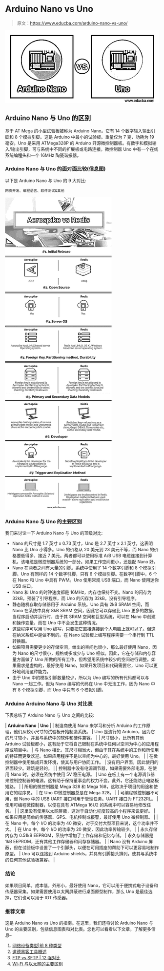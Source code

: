 # Arduino Nano vs Uno

> 原文：<https://www.educba.com/arduino-nano-vs-uno/>

![Arduino Nano vs Uno](img/36c140bf43499afdb87a50e04c928828.png)



## Arduino Nano 与 Uno 的区别

基于 AT Mega 的小型试验板被称为 Arduino Nano。它有 14 个数字输入输出引脚和 8 个模拟引脚。这是 Arduino 中最小的试验板。重量仅为 7 克，功耗为 19 毫安。Uno 是采用 ATMega328P 的 Arduino 开源微控制器板。有数字和模拟输入/输出引脚，可与系统中不同的扩展板或电路连接。微控制器 Uno 中有一个在线系统编程头和一个 16MHz 陶瓷谐振器。

### Arduino Nano 与 Uno 的面对面比较(信息图)

以下是 Arduino Nano 与 Uno 的 9 大对比:

<small>网页开发、编程语言、软件测试&其他</small>

![Arduino Nano vs Uno-info](img/ea6fb4fffb150fcee0c2d1b56242455d.png)



### Arduino Nano 与 Uno 的主要区别

我们来讨论一下 Arduino Nano 与 Uno 的顶级对比:

*   Nano 的尺寸是 1.7 英寸 x 0.73 英寸，Uno 是 2.7 英寸 x 2.1 英寸，这表明 Nano 比 Uno 小得多。Uno 的价格从 20 美元到 23 美元不等，而 Nano 的价格要低得多，接近 7 美元。两者都可以使用标准 A/B USB 电缆连接到计算机，该电缆是微控制器系统的一部分。如果工作空间更小，还是配 Nano 好。
*   Nano 在两者之间有大量的引脚。系统中使用了 14 个数字引脚和 8 个模拟引脚。Uno 有同样的 14 个数字引脚，只有 6 个模拟引脚。在数字引脚中，6 个在 Nano 和 Uno 中具有 PWM。Uno 使用常规 USB 端口，而 Nano 使用迷你 USB 端口。
*   Nano 和 Uno 的时钟速度都是 16MHz，内存也保持不变。Nano 的闪存为 32kB，预装了引导程序，而 Uno 的闪存为 32kB，没有引导程序。
*   静态随机存取存储器用于 Arduino 系统。Uno 具有 2kB SRAM 空间，而 Nano 在系统中具有 8kB SRAM 空间，因此它可以存储比 Uno 更多的数据。当程序启动并运行时，由于其 SRAM 空间和巨型系统，可以在 Nano 中创建和操作变量，而在 Uno 中不会发生这种情况。
*   这些程序可以用 Uno 编写，只要把它直接连接到个人电脑上就可以了。但这在纳米系统中是做不到的。在 Nano 试验板上编写程序需要一个串行到 TTL 转换器。
*   如果项目需要更少的存储空间，给出的空间也很小，那么最好使用 Nano，因为 Nano 的尺寸很小，规格或多或少与 Uno 相似。因此，它在存储和内存容量方面做了 Uno 所做的所有工作，但希望用系统中较少的空间进行调整。如果需求是虚构的，最好使用 Nano，如果开发项目和代码需要它，Uno 可以更好地利用这种能力。
*   由于 Uno 中的模拟引脚数量较少，所以为 Uno 编写的所有代码都可以与 Nano 一起工作。但为 Nano 编写的代码在 Uno 中无法工作，因为 Nano 中有 8 个模拟引脚，而 Uno 中只有 6 个模拟引脚。

### Arduino Arduino Nano 与 Uno 对比表

下表总结了 Arduino Nano 与 Uno 之间的比较:

| **Arduino Nano** | **Uno** |
| 制造商使用 Nano 来学习和分析 Arduino 的工作原理，他们从较小尺寸的试验板开始制造系统。 | Uno 是流行的 Arduino，因为它的尺寸较小，并且与系统中的软件和硬件兼容。 |
| 尺寸很小，比所有其他 Arduino 试验板都小，这有助于它将自己限制在系统中任何以空间为中心的应用程序或项目中。 | 与 Nano 相比，其尺寸相当大，但由于其在系统中的工作和所使用的特征而更受欢迎。如果应用程序不是以空间为中心的，最好使用 Uno。 |
| 在微控制器中使用集成开发环境，使其与用户协同工作。 | 没有用户界面，因此使用的界面较少。建筑是轻的。 |
| 控制器中没有电源调节器，如果需要外部电源，在使用 Nano 时，必须在系统中使用 5V 稳压电源。 | Uno 在板上有一个电源调节器来控制控制器的电源。这有助于保持董事会的权力不变。此外，它还能防止电路板短路。 |
| 所用的微控制器是 Mega 328 和 Mega 168，这取决于项目的用途和使用它的程序员。 | 在 Uno 中微控制器总是在 Mega 328。 |
| 可编程微控制器不可用，但 Nano 中的 USB UART 接口可用于管理任务。UART 接口为 FT232RL。 | 使用可编程微控制器，以便在具有 ATMega 16U2 的系统中可以容易地修改任务。 |
| 这里没有使用以太网屏蔽，这对于自动化程度较高的小程序来说更好。 | 如果应用是简单的传感器、GPS、电机控制或报警，最好使用 Uno 微控制器。 |
| 在 Nano 中，每个 I/O 的功率为 40 微安，对于交付大型项目来说，这个功率并不大。 | 在 Uno 中，每个 I/O 的功率为 20 微安，因此功率传输较少。 |
| 永久存储内存为 0.51kB EEPROM，系统中增加了工作存储和记忆存储。 | 永久存储器是 1kB EEPROM，还有其他工作存储器和闪存存储器。 |
| Nano 没有 Arduino 屏蔽，但在试验板中设置了一个引脚头，以便在可用插座的帮助下可以更容易地制作原型。 | Uno 可以连接到 Arduino shields，并具有引脚接头排列，使其与系统中的任何其他试验板兼容。 |

### 结论

如果项目简单，成本低，外形小，最好使用 Nano，它可以用于便携式电子设备和传感器采集。如果需要使用以太网屏蔽进行桌面原型制作，那么 Uno 是最佳选择，它们也可以用于 IOT 传感器。

### 推荐文章

这是 Arduino Nano vs Uno 的指南。在这里，我们还将讨论 Arduino Nano 与 Uno 的主要区别，包括信息图表和对比表。您也可以看看以下文章，了解更多信息–

1.  [网络设备类型|前 8 种类型](https://www.educba.com/types-of-network-devices/)
2.  [道德黑客工具概述](https://www.educba.com/ethical-hacking-tools/)
3.  [FTP vs SFTP | 12 强对比](https://www.educba.com/ftp-vs-sftp/)
4.  [Wi-Fi 与以太网的主要区别](https://www.educba.com/wifi-vs-ethernet/)





